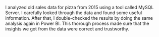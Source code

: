 I analyzed old sales data for pizza from 2015 using a tool called MySQL Server.
I carefully looked through the data and found some useful information. After that, I double-checked the results by doing the same analysis again in Power BI.
This thorough process made sure that the insights we got from the data were correct and trustworthy.
